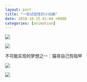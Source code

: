 ```yaml
---
layout: post
title: "一些试验性的小动画"
date: 2018-10-15 01:04 +0800
categories: [animation]
---
```




![](http://wx4.sinaimg.cn/large/698f3196gy1fw95ie10pvg218g0xcgqb.gif)







![](http://wx1.sinaimg.cn/large/698f3196gy1fw9axppdwqg218g0xc46k.gif)









不可能实现的梦想之一：猫哥自己剪指甲

![](http://wx4.sinaimg.cn/large/698f3196gy1fw9axam1zig218g0xce81.gif)





![](http://wx3.sinaimg.cn/large/698f3196gy1fw9ae4mgfrg218g0xcdzx.gif)



